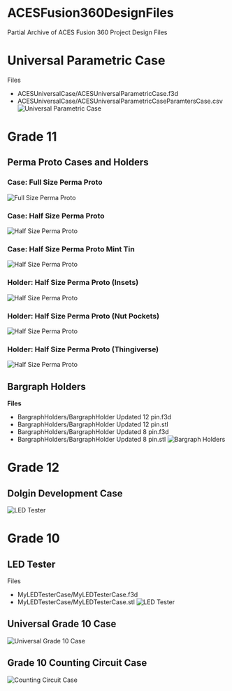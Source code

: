 # ACESFusion360DesignFiles
 Partial Archive of ACES Fusion 360 Project Design Files

# Universal Parametric Case
Files
- ACESUniversalCase/ACESUniversalParametricCase.f3d
- ACESUniversalCase/ACESUniversalParametricCaseParamtersCase.csv
![Universal Parametric Case](images/ACESUniversalCase.png)

# Grade 11
## Perma Proto Cases and Holders

### Case: Full Size Perma Proto
![Full Size Perma Proto](images/PPFullSizeCase.png)

### Case: Half Size Perma Proto
![Half Size Perma Proto](images/PPHalfSizeCase.png)

### Case: Half Size Perma Proto Mint Tin
![Half Size Perma Proto](images/MintTinPCBandCase.png)

### Holder: Half Size Perma Proto (Insets)
![Half Size Perma Proto](images/PPHalfSizeHolderInsets.png)

### Holder: Half Size Perma Proto (Nut Pockets)
![Half Size Perma Proto](images/PPHalfSizeHolderNutPockets.png)

### Holder: Half Size Perma Proto (Thingiverse)
![Half Size Perma Proto](images/PPHalfSizeHolderInsetsThingiverse.png)

## Bargraph Holders
**Files**
- BargraphHolders/BargraphHolder Updated 12 pin.f3d
- BargraphHolders/BargraphHolder Updated 12 pin.stl
- BargraphHolders/BargraphHolder Updated 8 pin.f3d
- BargraphHolders/BargraphHolder Updated 8 pin.stl
![Bargraph Holders](images/BargraphHolders.png)

# Grade 12
## Dolgin Development Case
![LED Tester](images/DolginDevelopmentCase.png)


# Grade 10
## LED Tester
Files
- MyLEDTesterCase/MyLEDTesterCase.f3d
- MyLEDTesterCase/MyLEDTesterCase.stl
![LED Tester](images/LEDTester.png)

## Universal Grade 10 Case
![Universal Grade 10 Case](images/UniversalGrade10Case.png)

## Grade 10 Counting Circuit Case
![Counting Circuit Case](images/CountingCircuitCase.png)
